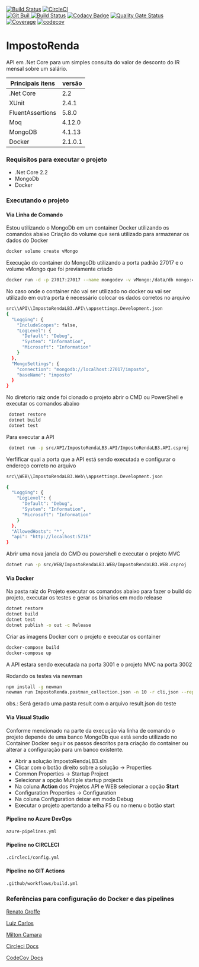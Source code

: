 [![Build Status](https://dev.azure.com/pauloc/ImpostoRenda/_apis/build/status/Build%20Test?branchName=master)](https://dev.azure.com/pauloc/ImpostoRenda/_build/latest?definitionId=1&branchName=master)
[![CircleCI](https://circleci.com/gh/correia97/ImpostoRenda.svg?style=svg)](https://circleci.com/gh/correia97/ImpostoRendaLB3)  
[![Git Buil](https://github.com/correia97/ImpostoRendaLB3/workflows/Git%20Buil/badge.svg) ](https://github.com/correia97/ImpostoRendaLB3/workflows)
[![Build Status](https://travis-ci.org/correia97/ImpostoRendaLB3.svg?branch=master)](https://travis-ci.org/correia97/ImpostoRendaLB3) 
[![Codacy Badge](https://app.codacy.com/project/badge/Grade/6de58fc4a52044dea85fc3c26805e7f8)](https://www.codacy.com/manual/correia97/ImpostoRendaLB3?utm_source=github.com&amp;utm_medium=referral&amp;utm_content=correia97/ImpostoRendaLB3&amp;utm_campaign=Badge_Grade)
[![Quality Gate Status](https://sonarcloud.io/api/project_badges/measure?project=correia97_ImpostoRendaLB3&metric=alert_status)](https://sonarcloud.io/dashboard?id=correia97_ImpostoRendaLB3) 
[![Coverage](https://sonarcloud.io/api/project_badges/measure?project=correia97_ImpostoRendaLB3&metric=coverage)](https://sonarcloud.io/dashboard?id=correia97_ImpostoRendaLB3)
[![codecov](https://codecov.io/gh/correia97/ImpostoRendaLB3/branch/master/graph/badge.svg)](https://codecov.io/gh/correia97/ImpostoRendaLB3)

# ImpostoRenda

API em .Net Core para um simples consulta do valor de desconto do IR mensal sobre um salário.

Principais itens | versão
------------- | -------------
 .Net Core | 2.2
  XUnit | 2.4.1
  FluentAssertions | 5.8.0
  Moq| 4.12.0
  MongoDB | 4.1.13
  Docker | 2.1.0.1

### Requisitos para executar o projeto

  - .Net Core 2.2
  - MongoDb
  - Docker

### Executando o projeto

#### Via Linha de Comando

Estou utilizando o MongoDb em um container Docker utilizando os comandos abaixo
Criação do volume que será utilizado para armazenar os dados do Docker

```bash
docker volume create vMongo
```

Execução do container do MongoDb utilizando a porta padrão 27017 e o volume vMongo que foi previamente criado

```bash
docker run -d -p 27017:27017 --name mongodev -v vMongo:/data/db mongo:4.1.13
```

No caso onde o container não vai ser utilizado no docker ou vai ser utilizado em outra porta é necessário colocar os dados corretos no arquivo

```bash
src\\API\\ImpostoRendaLB3.API\\appsettings.Development.json
{
  "Logging": {
    "IncludeScopes": false,
    "LogLevel": {
      "Default": "Debug",
      "System": "Information",
      "Microsoft": "Information"
    }
  },
  "MongoSettings": {
    "connection": "mongodb://localhost:27017/imposto",
    "baseName": "imposto"
  }
}
```

No diretorio raiz onde foi clonado o projeto abrir o CMD ou PowerShell e executar os comandos abaixo

```bash
 dotnet restore
 dotnet build
 dotnet test
```

Para executar a API

```bash
 dotnet run -p src/API/ImpostoRendaLB3.API/ImpostoRendaLB3.API.csproj
```

Verfificar qual a porta que a API está sendo executada e configurar o endereço correto no arquivo

```bash
src\\WEB\\ImpostoRendaLB3.Web\\appsettings.Development.json

{
  "Logging": {
    "LogLevel": {
      "Default": "Debug",
      "System": "Information",
      "Microsoft": "Information"
    }
  },
  "AllowedHosts": "*",
  "api": "http://localhost:5716"
}
```

Abrir uma nova janela do CMD ou powershell e executar o projeto MVC

```bash
dotnet run -p src/WEB/ImpostoRendaLB3.WEB/ImpostoRendaLB3.WEB.csproj
```

#### Via Docker

Na pasta raiz do Projeto executar os comandos abaixo para fazer o build do projeto, executar os testes e gerar os binarios em modo release

```bash
dotnet restore
dotnet build
dotnet test
dotnet publish -o out -c Release
```

Criar as imagens Docker com o projeto e executar os container

```bash
docker-compose build
docker-compose up
```
A API estara sendo executada na porta 3001 e o projeto MVC na porta 3002

Rodando os testes via newman

```bash
npm install -g newman
newman run ImpostoRenda.postman_collection.json -n 10 -r cli,json --reporter-json-export ./result/result.json
```
obs.: Será gerado uma pasta result com o arquivo result.json do teste

#### Via Visual Studio

Conforme mencionado na parte da execução via linha de comando o projeto depende de uma banco MongoDb que está sendo utilizado no Container Docker seguir os passos descritos para criação do container ou alterar a configuração para um banco existente.

- Abrir a solução ImpostoRendaLB3.sln
- Clicar com o botão direito sobre a solução -> Properties
- Common Properties -> Startup Project
- Selecionar a opção Multiple startup projects
- Na coluna **Action** dos Projetos API e WEB selecionar a opção **Start**
- Configuration Properties -> Configuration
- Na coluna Configuration deixar em modo Debug
- Executar o projeto apertando a telha F5 ou no menu o botão start

#### Pipeline no Azure DevOps

```bash
azure-pipelines.yml
```

#### Pipeline no CIRCLECI

```bash
.circleci/config.yml
```

#### Pipeline no GIT Actions

```bash
.github/workflows/build.yml
```

### Referências para configuração do Docker e das pipelines

[Renato Groffe](https://github.com/renatogroffe)

[Luiz Carlos](https://github.com/luizcarlosfaria)

[Milton Camara](https://github.com/miltoncamara)

[Circleci Docs](https://circleci.com/docs/)

[CodeCov Docs](https://docs.codecov.io/docs)
